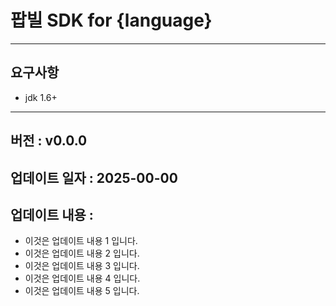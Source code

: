 # 팝빌 SDK for {language}
---
## 요구사항
- jdk 1.6+
---
## 버전 : v0.0.0
## 업데이트 일자 : 2025-00-00
## 업데이트 내용 :
- 이것은 업데이트 내용 1 입니다.
- 이것은 업데이트 내용 2 입니다.
- 이것은 업데이트 내용 3 입니다.
- 이것은 업데이트 내용 4 입니다.
- 이것은 업데이트 내용 5 입니다.
